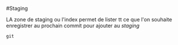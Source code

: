 #Staging

LA zone de staging ou l'index permet de lister tt ce que l'on souhaite enregistrer au prochain
commit
pour ajouter au *staging*
```
git 
```
